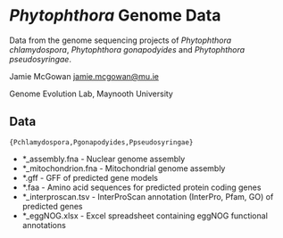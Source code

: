 # *Phytophthora* Genome Data

Data from the genome sequencing projects of *Phytophthora chlamydospora*, *Phytophthora gonapodyides* and *Phytophthora pseudosyringae*.

Jamie McGowan <jamie.mcgowan@mu.ie>

Genome Evolution Lab, Maynooth University



## Data
```
{Pchlamydospora,Pgonapodyides,Ppseudosyringae}
```

- *_assembly.fna - Nuclear genome assembly
- *_mitochondrion.fna - Mitochondrial genome assembly
- *.gff - GFF of predicted gene models
- *.faa - Amino acid sequences for predicted protein coding genes
- *_interproscan.tsv - InterProScan annotation (InterPro, Pfam, GO) of predicted genes
- *_eggNOG.xlsx - Excel spreadsheet containing eggNOG functional annotations
